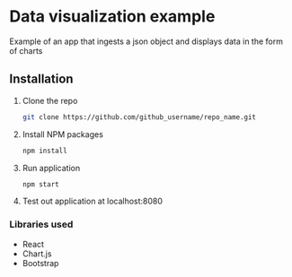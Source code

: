 # Data visualization example

Example of an app that ingests a json object and displays data in the form of charts

## Installation
1. Clone the repo
    ```sh
    git clone https://github.com/github_username/repo_name.git
    ```
2. Install NPM packages
    ```sh
    npm install
    ```
3. Run application
    ```sh
    npm start
    ```
4. Test out application at localhost:8080

### Libraries used
* React
* Chart.js
* Bootstrap


